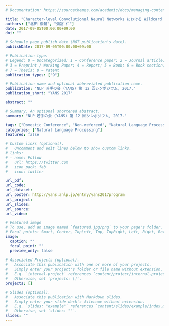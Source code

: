 ```yaml
---
# Documentation: https://sourcethemes.com/academic/docs/managing-content/

title: "Character-level Convolutional Neural Networks における Wildcard Training の基礎検討"
authors: ["北田 俊輔", "彌冨 仁"]
date: 2017-09-05T00:00:00+09:00
doi: ""

# Schedule page publish date (NOT publication's date).
publishDate: 2017-09-05T00:00:00+09:00

# Publication type.
# Legend: 0 = Uncategorized; 1 = Conference paper; 2 = Journal article;
# 3 = Preprint / Working Paper; 4 = Report; 5 = Book; 6 = Book section;
# 7 = Thesis; 8 = Patent
publication_types: ["9"]

# Publication name and optional abbreviated publication name.
publication: "NLP 若手の会 (YANS) 第 12 回シンポジウム, 2017."
publication_short: "YANS 2017"

abstract: ""

# Summary. An optional shortened abstract.
summary: "NLP 若手の会 (YANS) 第 12 回シンポジウム, 2017."

tags: ["Domestic Conference", "Non-refereed", "Natural Language Processing"]
categories: ["Natural Language Processing"]
featured: false

# Custom links (optional).
#   Uncomment and edit lines below to show custom links.
# links:
# - name: Follow
#   url: https://twitter.com
#   icon_pack: fab
#   icon: twitter

url_pdf:
url_code:
url_dataset:
url_poster: http://yans.anlp.jp/entry/yans2017program
url_project:
url_slides:
url_source:
url_video:

# Featured image
# To use, add an image named `featured.jpg/png` to your page's folder. 
# Focal points: Smart, Center, TopLeft, Top, TopRight, Left, Right, BottomLeft, Bottom, BottomRight.
image:
  caption: ""
  focal_point: ""
  preview_only: false

# Associated Projects (optional).
#   Associate this publication with one or more of your projects.
#   Simply enter your project's folder or file name without extension.
#   E.g. `internal-project` references `content/project/internal-project/index.md`.
#   Otherwise, set `projects: []`.
projects: []

# Slides (optional).
#   Associate this publication with Markdown slides.
#   Simply enter your slide deck's filename without extension.
#   E.g. `slides: "example"` references `content/slides/example/index.md`.
#   Otherwise, set `slides: ""`.
slides: ""
---
```

